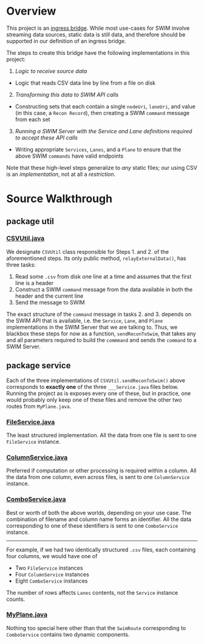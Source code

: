 # Overview

This project is an [ingress bridge](https://developer.swim.ai/bridges/ingress). While most use-cases for SWIM involve streaming data sources, static data is still data, and therefore should be supported in our definition of an ingress bridge.

The steps to create this bridge have the following implementations in this project:

1. *Logic to receive source data*
  * Logic that reads CSV data line by line from a file on disk
2. *Transforming this data to SWIM API calls*
  * Constructing sets that each contain a single `nodeUri`, `laneUri`, and value (in this case, a `Recon Record`), then creating a SWIM `command` message from each set
3. *Running a SWIM Server with the Service and Lane definitions required to accept these API calls*
  * Writing appropriate `Services`, `Lanes`, and a `Plane` to ensure that the above SWIM `commands` have valid endpoints

Note that these high-level steps generalize to *any* static files; our using CSV is an *implementation*, not at all a *restriction*.

# Source Walkthrough

## package util

### [CSVUtil.java](https://github.com/swimit/swim-academy/blob/master/bridges/csv/src/main/java/ai/swim/util/CSVUtil.java)

We designate `CSVUtil` class responsible for Steps 1. and 2. of the aforementioned steps. Its only public method, `relayExternalData()`, has three tasks:

1. Read some `.csv` from disk one line at a time and assumes that the first line is a header
2. Construct a SWIM `command` message from the data available in both the header and the current line
3. Send the message to SWIM

The exact structure of the `command` message in tasks 2. and 3. depends on the SWIM API that is available, i.e. the `Service`, `Lane`, and `Plane` implementations in the SWIM Server that we are talking to. Thus, we blackbox these steps for now as a function, `sendReconToSwim`, that takes any and all parameters required to build the `commmand` and sends the `command` to a SWIM Server.

## package service

Each of the three implementations of `CSVUtil.sendReconToSwim()` above corresponds to **exactly one** of the three `___Service.java` files below. Running the project as is exposes every one of these, but in practice, one would probably only keep one of these files and remove the other two routes from `MyPlane.java`.

### [FileService.java](https://github.com/swimit/swim-academy/blob/master/bridges/csv/src/main/java/ai/swim/service/FileService.java)

The least structured implementation. All the data from one file is sent to one `FileService` instance.

### [ColumnService.java](https://github.com/swimit/swim-academy/blob/master/bridges/csv/src/main/java/ai/swim/service/ColumnService.java)

Preferred if computation or other processing is required within a column. All the data from one column, even across files, is sent to one `ColumnService` instance.

### [ComboService.java](https://github.com/swimit/swim-academy/blob/master/bridges/csv/src/main/java/ai/swim/service/ComboService.java)

Best or worth of both the above worlds, depending on your use case. The combination of filename and column name forms an identifier. All the data corresponding to one of these identifiers is sent to one `ComboService` instance.

---

For example, if we had two identically structured `.csv` files, each containing four columns, we would have one of

* Two `FileService` instances
* Four `ColumnService` instances
* Eight `ComboService` instances

The number of rows affects `Lanes` contents, not the `Service` instance counts.

### [MyPlane.java](https://github.com/swimit/swim-academy/blob/master/bridges/csv/src/main/java/ai/swim/service/MyPlane.java)

Nothing too special here other than that the `SwimRoute` corresponding to `ComboService` contains two dynamic components.